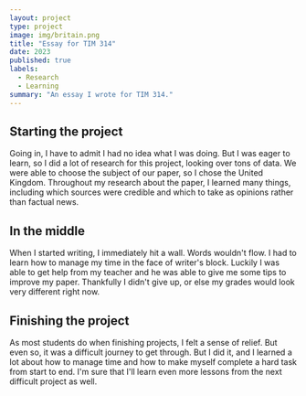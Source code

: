 ```yaml
---
layout: project
type: project
image: img/britain.png
title: "Essay for TIM 314"
date: 2023
published: true
labels:
  - Research
  - Learning
summary: "An essay I wrote for TIM 314."
---
```


## Starting the project
Going in, I have to admit I had no idea what I was doing. But I was eager to learn, so I did a lot of research for this project, looking over tons of data. We were able to choose the subject of our paper, so I chose the United Kingdom. Throughout my research about the paper, I learned many things, including which sources were credible and which to take as opinions rather than factual news. 

## In the middle
When I started writing, I immediately hit a wall. Words wouldn't flow. I had to learn how to manage my time in the face of writer's block. Luckily I was able to get help from my teacher and he was able to give me some tips to improve my paper. Thankfully I didn't give up, or else my grades would look very different right now.

## Finishing the project
As most students do when finishing projects, I felt a sense of relief. But even so, it was a difficult journey to get through. But I did it, and I learned a lot about how to manage time and how to make myself complete a hard task from start to end. I'm sure that I'll learn even more lessons from the next difficult project as well.
